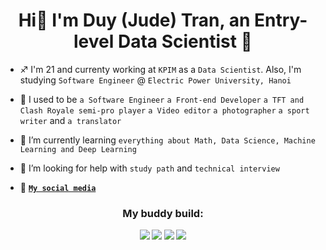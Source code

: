 <h1 align="center">Hi👋 I'm Duy (Jude) Tran, an Entry-level Data Scientist 👀</h1>

- ♐ I'm 21 and currenty working at `KPIM` as a `Data Scientist`. Also, I'm studying `Software Engineer` @ `Electric Power University, Hanoi`

<!-- - 👯 I'm seeking for a chance to work as `a Data Scientist` `a Machine Learning Engineer` or `an Artificial Intelligence Engineer` -->

- 🔭 I used to be `a Software Engineer` `a Front-end Developer` `a TFT and Clash Royale semi-pro player` `a Video editor` `a photographer` `a sport writer` and `a translator`

- 🌱 I’m currently learning `everything about Math, Data Science, Machine Learning and Deep Learning`

- 🙌 I’m looking for help with `study path` and `technical interview`

- 🔗 <strong><a href='https://linktr.ee/anhduyisonfire'>`My social media`</a> 
<!-- - <a href='https://drive.google.com/file/d/1DJ-VHv2LSvRnCvBgIktIWGedAIHhaNKR'>`My resumé`</a></strong> -->

<h3 align="center">My buddy build:</h3>
<p align='center'>
  <img src="https://img.shields.io/badge/Windows_11-0078D6?style=for-the-badge&logo=windows&logoColor=white"/>
  <img src="https://img.shields.io/badge/Intel-Core_i7_9750H-0071C5?style=for-the-badge&logo=intel&logoColor=white"/>
  <img src="https://img.shields.io/badge/NVIDIA-GTX_1050-76B900?style=for-the-badge&logo=nvidia&logoColor=white"/>
  <img src="https://img.shields.io/badge/Python_3.11-2B5B84?style=for-the-badge&logo=python&logoColor=white"/>
</p>
<!-- <p align="center"> <img src="https://komarev.com/ghpvc/?username=anhduy412&label=Profile%20views&color=0e75b6&style=flat" alt="anhduy412"/> </p>
<p align = center><img src="https://github-readme-stats.vercel.app/api/top-langs?username=anhduy412&show_icons=true&locale=en&layout=compact" alt="anhduy412" /></p> 
<p align = center><img src="https://github-readme-stats.vercel.app/api?username=anhduy412&show_icons=true&locale=en" alt="anhduy412" /><img src="https://github-readme-streak-stats.herokuapp.com/?user=anhduy412&" alt="anhduy412" /></p> -->
